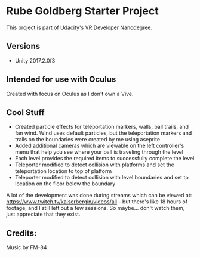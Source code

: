 # Rube Goldberg Starter Project

This project is part of [Udacity](https://www.udacity.com "Udacity - Be in demand")'s [VR Developer Nanodegree](https://www.udacity.com/course/vr-developer-nanodegree--nd017).

## Versions
- Unity 2017.2.0f3

## Intended for use with Oculus
Created with focus on Oculus as I don't own a Vive.

## Cool Stuff
- Created particle effects for teleportation markers, walls, ball trails, and fan wind.  Wind uses default particles, but the teleportation markers and trails on the boundaries were created by me using aseprite
- Added additional cameras which are viewable on the left controller's menu that help you see where your ball is traveling through the level
- Each level provides the required items to successfully complete the level
- Teleporter modified to detect collision with platforms and set the teleportation location to top of platform
- Teleporter modified to detect collision with level boundaries and set tp location on the floor below the boundary

A lot of the development was done during streams which can be viewed at: https://www.twitch.tv/kaiserbergin/videos/all - but there's like 18 hours of footage, and I still left out a few sessions.  So maybe... don't watch them, just appreciate that they exist. 

## Credits:

Music by FM-84
